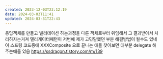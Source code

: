 ```yaml
---
created: 2023-12-03T23:12:19
date: 2024-03-03T11:41
updated: 2024-03-31T22:43
---
```

응답객체를 만들고 벨리데이션 하는과정을
다른 객체로부터 위임해서
그 결과받아서 처리하자는거져
델리게이터패턴이 저번에 제가 고민말했던 부분 해결방법이 될수도 있네여
스프링 코드중에 XXXComposite 으로 끝나는 애들 찾아보면
대부분 delegate 해주는애들 있음
https://ssdragon.tistory.com/m/139